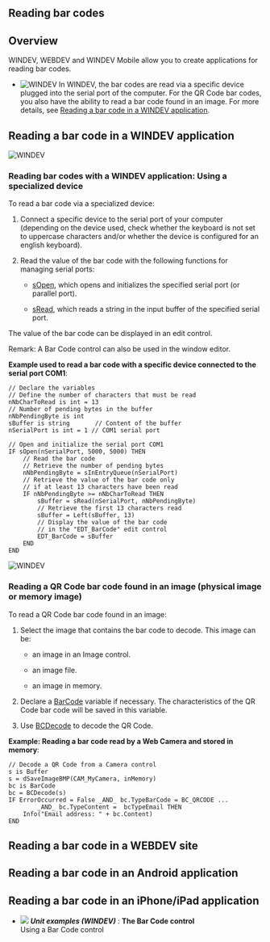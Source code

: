 


## Reading bar codes
			



<a name="NOTE1"></a>
<a name="NOTE1_1"></a>


## Overview
<a name="overview_ELTTEXTE000304"></a>
WINDEV, WEBDEV and WINDEV Mobile allow you to create applications for reading bar codes. 

- ![WINDEV](https://doc.pcsoft.fr/ext/images/us/WD.png) In WINDEV, the bar codes are read via a specific device plugged into the serial port of the computer. 
	For the QR Code bar codes, you also have the ability to read a bar code found in an image.
	For more details, see [Reading a bar code in a WINDEV application](#NOTE2_1).




<a name="NOTE2"></a>
<a name="NOTE2_1"></a>


## Reading a bar code in a WINDEV application
<a name="reading_bar_code_windev_application_ELTTEXTE000328"></a>
![WINDEV](https://doc.pcsoft.fr/ext/images/us/WD.png) 

### Reading bar codes with a WINDEV application: Using a specialized device
<a name="reading_bar_codes_with_windev_application_using_specialized_device_ELTPARAGRAPHE000062"></a>

To read a bar code via a specialized device:

1. Connect a specific device to the serial port of your computer (depending on the device used, check whether the keyboard is not set to uppercase characters and/or whether the device is configured for an english keyboard).

2. Read the value of the bar code with the following functions for managing serial ports:

	- [sOpen](../WDLang3/3062013.md), which opens and initializes the specified serial port (or parallel port).

	- [sRead](../WDLang3/3062012.md), which reads a string in the input buffer of the specified serial port.







The value of the bar code can be displayed in an edit control.

Remark: A Bar Code control can also be used in the window editor.

**Example used to read a bar code with a specific device connected to the serial port COM1**: 


```wl
// Declare the variables 
// Define the number of characters that must be read
nNbCharToRead is int = 13 
// Number of pending bytes in the buffer 
nNbPendingByte is int 
sBuffer is string       // Content of the buffer 
nSerialPort is int = 1 // COM1 serial port 

// Open and initialize the serial port COM1 
IF sOpen(nSerialPort, 5000, 5000) THEN 
	// Read the bar code 
	// Retrieve the number of pending bytes 
	nNbPendingByte = sInEntryQueue(nSerialPort) 
	// Retrieve the value of the bar code only 
	// if at least 13 characters have been read 
	IF nNbPendingByte >= nNbCharToRead THEN 
		sBuffer = sRead(nSerialPort, nNbPendingByte) 
		// Retrieve the first 13 characters read 
	 	sBuffer = Left(sBuffer, 13) 
		// Display the value of the bar code 
		// in the "EDT_BarCode" edit control 
		EDT_BarCode = sBuffer 
	END 
END
```

![WINDEV](https://doc.pcsoft.fr/ext/images/us/WD.png) 

### Reading a QR Code bar code found in an image (physical image or memory image)
<a name="reading_code_bar_code_found_image_physical_image_memory_image_ELTPARAGRAPHE000089"></a>

To read a QR Code bar code found in an image:

1. Select the image that contains the bar code to decode. This image can be: 

	- an image in an Image control. 

	- an image file. 

	- an image in memory. 




2. Declare a [BarCode](../WDLang5/1000019451.md) variable if necessary. The characteristics of the QR Code bar code will be saved in this variable. 

3. Use [BCDecode](../WDLang5/1000019633.md) to decode the QR Code. 




**Example: Reading a bar code read by a Web Camera and stored in memory**: 


```wl
// Decode a QR Code from a Camera control
s is Buffer
s = dSaveImageBMP(CAM_MyCamera, inMemory)
bc is BarCode
bc = BCDecode(s)
IF ErrorOccurred = False _AND_ bc.TypeBarCode = BC_QRCODE ...
		_AND_ bc.TypeContent =  bcTypeEmail THEN
	Info("Email address: " + bc.Content)
END
```


<a name="NOTE3b"></a>
<a name="NOTE3b_1"></a>


## Reading a bar code in a WEBDEV site
<a name="reading_bar_code_webdev_site_ELTTEXTE000358"></a>
<a name="NOTE4"></a>
<a name="NOTE4_1"></a>


## Reading a bar code in an Android application
<a name="reading_bar_code_android_application_ELTTEXTE000382"></a>
<a name="NOTE5"></a>
<a name="NOTE5_1"></a>


## Reading a bar code in an iPhone/iPad application
<a name="reading_bar_code_iphoneipad_application_ELTTEXTE000406"></a>

- ![](https://doc.pcsoft.fr/en-US/images/image.awp?langid=3&name=TheBarCodecontrol.gif) ***Unit examples (WINDEV)*** : **The Bar Code control** <br>Using a Bar Code control


